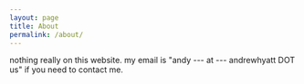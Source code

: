 ```yaml
---
layout: page
title: About
permalink: /about/
---
```


nothing really on this website. my email is "andy --- at --- andrewhyatt DOT us" if you need to contact me.
